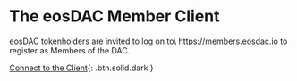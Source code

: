 The eos**DAC Member Client**
============================

eosDAC tokenholders are invited to log on to\\
<https://members.eosdac.io> to register as Members of the DAC.

[Connect to the Client](https://members.eosdac.io){: .btn.solid.dark }
